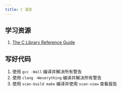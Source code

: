 ```yaml
---
title: C 语言
---
```


## 学习资源

1. [The C Library Reference Guide](http://www.acm.uiuc.edu/webmonkeys/book/c_guide/)

## 写好代码

1. 使用 `gcc -Wall` 编译并解决所有警告
2. 使用 `clang -Weverything` 编译并解决所有警告
3. 使用 `scan-build make` 编译并使用 `scan-view` 查看报告

